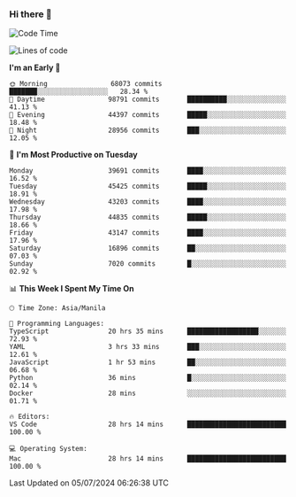 ### Hi there 👋

<!--START_SECTION:waka-->
![Code Time](http://img.shields.io/badge/Code%20Time-5%2C332%20hrs%209%20mins-blue)

![Lines of code](https://img.shields.io/badge/From%20Hello%20World%20I%27ve%20Written-112.7%20million%20lines%20of%20code-blue)

**I'm an Early 🐤** 

```text
🌞 Morning                68073 commits       ███████░░░░░░░░░░░░░░░░░░   28.34 % 
🌆 Daytime                98791 commits       ██████████░░░░░░░░░░░░░░░   41.13 % 
🌃 Evening                44397 commits       █████░░░░░░░░░░░░░░░░░░░░   18.48 % 
🌙 Night                  28956 commits       ███░░░░░░░░░░░░░░░░░░░░░░   12.05 % 
```
📅 **I'm Most Productive on Tuesday** 

```text
Monday                   39691 commits       ████░░░░░░░░░░░░░░░░░░░░░   16.52 % 
Tuesday                  45425 commits       █████░░░░░░░░░░░░░░░░░░░░   18.91 % 
Wednesday                43203 commits       ████░░░░░░░░░░░░░░░░░░░░░   17.98 % 
Thursday                 44835 commits       █████░░░░░░░░░░░░░░░░░░░░   18.66 % 
Friday                   43147 commits       ████░░░░░░░░░░░░░░░░░░░░░   17.96 % 
Saturday                 16896 commits       ██░░░░░░░░░░░░░░░░░░░░░░░   07.03 % 
Sunday                   7020 commits        █░░░░░░░░░░░░░░░░░░░░░░░░   02.92 % 
```


📊 **This Week I Spent My Time On** 

```text
🕑︎ Time Zone: Asia/Manila

💬 Programming Languages: 
TypeScript               20 hrs 35 mins      ██████████████████░░░░░░░   72.93 % 
YAML                     3 hrs 33 mins       ███░░░░░░░░░░░░░░░░░░░░░░   12.61 % 
JavaScript               1 hr 53 mins        ██░░░░░░░░░░░░░░░░░░░░░░░   06.68 % 
Python                   36 mins             █░░░░░░░░░░░░░░░░░░░░░░░░   02.14 % 
Docker                   28 mins             ░░░░░░░░░░░░░░░░░░░░░░░░░   01.71 % 

🔥 Editors: 
VS Code                  28 hrs 14 mins      █████████████████████████   100.00 % 

💻 Operating System: 
Mac                      28 hrs 14 mins      █████████████████████████   100.00 % 
```


 Last Updated on 05/07/2024 06:26:38 UTC
<!--END_SECTION:waka-->


<!--
**rad182/rad182** is a ✨ _special_ ✨ repository because its `README.md` (this file) appears on your GitHub profile.

Here are some ideas to get you started:

- 🔭 I’m currently working on ...
- 🌱 I’m currently learning ...
- 👯 I’m looking to collaborate on ...
- 🤔 I’m looking for help with ...
- 💬 Ask me about ...
- 📫 How to reach me: ...
- 😄 Pronouns: ...
- ⚡ Fun fact: ...
-->
